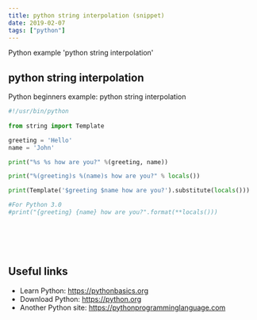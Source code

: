 ```yaml
---
title: python string interpolation (snippet)
date: 2019-02-07
tags: ["python"]
---
```

Python example 'python string interpolation'


## python string interpolation

Python beginners example: python string interpolation

```python
#!/usr/bin/python
 
from string import Template

greeting = 'Hello'
name = 'John'

print("%s %s how are you?" %(greeting, name))

print("%(greeting)s %(name)s how are you?" % locals())

print(Template('$greeting $name how are you?').substitute(locals()))

#For Python 3.0
#print("{greeting} {name} how are you?".format(**locals()))







```

## Useful links

- Learn Python: https://pythonbasics.org
- Download Python: https://python.org
- Another Python site: https://pythonprogramminglanguage.com

